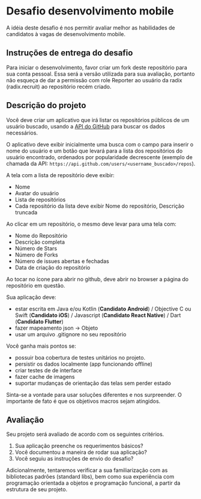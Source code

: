 # Desafio desenvolvimento mobile

A idéia deste desafio é nos permitir avaliar melhor as habilidades de candidatos à vagas de desenvolvimento mobile.

## Instruções de entrega do desafio

Para iniciar o desenvolvimento, favor criar um fork deste repositório para sua conta pessoal. Essa será a versão utilizada para sua avaliação, portanto não esqueça de dar a permissão com role Reporter ao usuário da radix (radix.recruit) ao repositório recém criado.

## Descrição do projeto

Você deve criar um aplicativo que irá listar os repositórios públicos de um usuário buscado, usando a [API do GitHub](https://developer.github.com/v3/) para buscar os dados necessários.

O aplicativo deve exibir inicialmente uma busca com o campo para inserir o nome do usuário e um botão que levará para a lista dos repositórios do usuário encontrado, ordenados por popularidade decrescente (exemplo de chamada da API: `https://api.github.com/users/<username_buscado>/repos`).

A tela com a lista de repositório deve exibir:
* Nome
* Avatar do usuário
* Lista de repositórios
* Cada repositório da lista deve exibir Nome do repositório, Descrição truncada

Ao clicar em um repositório, o mesmo deve levar para uma tela com:

* Nome do Repositório
* Descrição completa
* Número de Stars
* Número de Forks
* Número de issues abertas e fechadas
* Data de criação do repositório

Ao tocar no ícone para abrir no github, deve abrir no browser a página do repositório em questão.

Sua aplicação deve:

- estar escrita em Java e/ou Kotlin (**Candidato Android**) / Objective C ou Swift (**Candidato iOS**) / Javascript (**Candidato React Native**) / Dart (**Candidato Flutter**)
- fazer mapeamento json -> Objeto
- usar um arquivo .gitignore no seu repositório

Você ganha mais pontos se:
- possuir boa cobertura de testes unitários no projeto.
- persistir os dados localmente (app funcionando offline)
- criar testes de de interface
- fazer cache de imagens
- suportar mudanças de orientação das telas sem perder estado

Sinta-se a vontade para usar soluções diferentes e nos surpreender. O importante de fato é que os objetivos macros sejam atingidos.

## Avaliação

Seu projeto será avaliado de acordo com os seguintes critérios.

1. Sua aplicação preenche os requerimentos básicos?
1. Você documentou a maneira de rodar sua aplicação?
1. Você seguiu as instruções de envio do desafio?

Adicionalmente, tentaremos verificar a sua familiarização com as bibliotecas padrões (standard libs), bem como sua experiência com programação orientada a objetos e programação funcional, a partir da estrutura de seu projeto.
